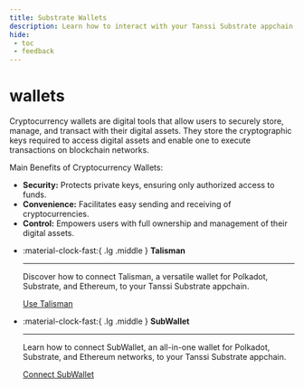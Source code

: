 ```yaml
---
title: Substrate Wallets
description: Learn how to interact with your Tanssi Substrate appchain through the Substrate API, including configuring wallets, adding RPC Urls, and sending funds.
hide:
 - toc
 - feedback
---
```


# wallets

Cryptocurrency wallets are digital tools that allow users to securely store, manage, and transact with their digital assets. They store the cryptographic keys required to access digital assets and enable one to execute transactions on blockchain networks. 


Main Benefits of Cryptocurrency Wallets:

- **Security:** Protects private keys, ensuring only authorized access to funds.
- **Convenience:** Facilitates easy sending and receiving of cryptocurrencies.
- **Control:** Empowers users with full ownership and management of their digital assets.

<div class="grid cards" markdown>

-   :material-clock-fast:{ .lg .middle } __Talisman__

    ---
    
    Discover how to connect Talisman, a versatile wallet for Polkadot, Substrate, and Ethereum, to your Tanssi Substrate appchain.
    
    [Use Talisman](talisman.md)
    
-   :material-clock-fast:{ .lg .middle } __SubWallet__

    ---
    
    Learn how to connect SubWallet, an all-in-one wallet for Polkadot, Substrate, and Ethereum networks, to your Tanssi Substrate appchain.
    
    [Connect SubWallet](subwallet.md)  
 
</div>
